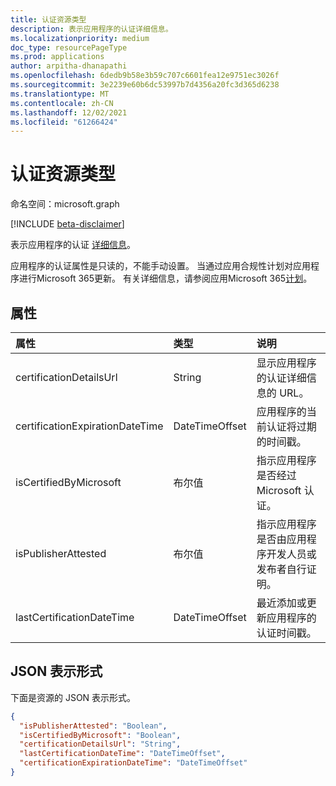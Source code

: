 ```yaml
---
title: 认证资源类型
description: 表示应用程序的认证详细信息。
ms.localizationpriority: medium
doc_type: resourcePageType
ms.prod: applications
author: arpitha-dhanapathi
ms.openlocfilehash: 6dedb9b58e3b59c707c6601fea12e9751ec3026f
ms.sourcegitcommit: 3e2239e60b6dc53997b7d4356a20fc3d365d6238
ms.translationtype: MT
ms.contentlocale: zh-CN
ms.lasthandoff: 12/02/2021
ms.locfileid: "61266424"
---
```

# <a name="certification-resource-type"></a>认证资源类型

命名空间：microsoft.graph

[!INCLUDE [beta-disclaimer](../../includes/beta-disclaimer.md)]

表示应用程序的认证 [详细信息](application.md)。 

应用程序的认证属性是只读的，不能手动设置。 当通过应用合规性计划对应用程序进行Microsoft 365更新。 有关详细信息，请参阅应用Microsoft 365[计划](/microsoft-365-app-certification/docs/enterprise-app-certification-guide)。

## <a name="properties"></a>属性
|属性|类型|说明|
|:---------------|:--------|:----------|
|certificationDetailsUrl|String|显示应用程序的认证详细信息的 URL。|
|certificationExpirationDateTime|DateTimeOffset|应用程序的当前认证将过期的时间戳。|
|isCertifiedByMicrosoft|布尔值|指示应用程序是否经过 Microsoft 认证。|
|isPublisherAttested|布尔值|指示应用程序是否由应用程序开发人员或发布者自行证明。|
|lastCertificationDateTime|DateTimeOffset|最近添加或更新应用程序的认证时间戳。|

## <a name="json-representation"></a>JSON 表示形式
下面是资源的 JSON 表示形式。

<!-- {
  "blockType": "resource",
  "@odata.type": "microsoft.graph.certification"
}-->

```json
{
  "isPublisherAttested": "Boolean",
  "isCertifiedByMicrosoft": "Boolean",
  "certificationDetailsUrl": "String",
  "lastCertificationDateTime": "DateTimeOffset",
  "certificationExpirationDateTime": "DateTimeOffset"
}
```
